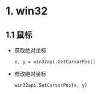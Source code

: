 # 1. win32

## 1.1 鼠标

* 获取绝对坐标

  ```shell
  x, y = win32api.GetCursorPos()
  ```

* 修改绝对坐标

  ```shell
  win32api.SetCursorPos(x, y)
  ```